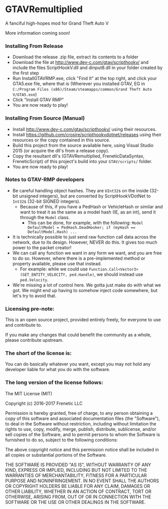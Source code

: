 # GTAVRemultiplied

A fanciful high-hopes mod for Grand Theft Auto V

More information coming soon!

### Installing From Release

- Download the release .zip file, extract its contents to a folder
- Download the file at http://www.dev-c.com/gtav/scripthookv/ and include the files ScriptHookV.dll and dinput8.dll in your folder created by the first step
- Run InstallGTAVRMP.exe, click "Find It" at the top right, and click your GTA5.exe file, where that is (Wherever you installed GTAV, EG in `C:/Program Files (x86)/Steam/steamapps/common/Grand Theft Auto V/GTA5.exe`)
- Click "Install GTAV RMP"
- You are now ready to play!

### Installing From Source (Manual)

- Install http://www.dev-c.com/gtav/scripthookv/ using their resources.
- Install https://github.com/crosire/scripthookvdotnet/releases using their resources or the copy contained in this source.
- Build this project from the source available here, using Visual Studio 2015 (or acquire the dll's from a release copy).
- Copy the resultant dll's (GTAVRemultiplied, FreneticDataSyntax, FreneticScript) of this project's build into your `GTAV/scripts/` folder.
- You are now ready to play!

### Notes to GTAV-RMP developers

- Be careful handling object hashes. They are `UInt32`s on the inside (32-bit unsigned integers), but are converted by ScriptHookVDotNet to `Int32`s (32-bit SIGNED integers).
	- Because of this, if you have a PedHash or VehicleHash or similar and want to treat it as the same as a model hash (IE, as an int), send it through the `Model` class.
		- This can be done, for example, with the following: `Model DefaultModel = PedHash.DeadHooker; if (myHash == DefaultModel.Hash) ...`
- It is technically possible to just send raw function call data across the network, due to its design. However, NEVER do this. It gives too much power to the packet creator!
- We can call any function we want in any form we want, and you are free to do so. However, where there is a pre-implemented method or property available, please use that instead.
	- For example: while we could use `Function.Call<Vector3>(GET_ENTITY_VELOCITY, ped.Handle)`, we should instead use `ped.Velocity`.
- We're missing a lot of control here. We gotta just make do with what we got. We might end up having to somehow inject code somewhere, but let's try to avoid that.

### Licensing pre-note:

This is an open source project, provided entirely freely, for everyone to use and contribute to.

If you make any changes that could benefit the community as a whole, please contribute upstream.

### The short of the license is:

You can do basically whatever you want, except you may not hold any developer liable for what you do with the software.

### The long version of the license follows:

The MIT License (MIT)

Copyright (c) 2016-2017 Frenetic LLC

Permission is hereby granted, free of charge, to any person obtaining a copy
of this software and associated documentation files (the "Software"), to deal
in the Software without restriction, including without limitation the rights
to use, copy, modify, merge, publish, distribute, sublicense, and/or sell
copies of the Software, and to permit persons to whom the Software is
furnished to do so, subject to the following conditions:

The above copyright notice and this permission notice shall be included in all
copies or substantial portions of the Software.

THE SOFTWARE IS PROVIDED "AS IS", WITHOUT WARRANTY OF ANY KIND, EXPRESS OR
IMPLIED, INCLUDING BUT NOT LIMITED TO THE WARRANTIES OF MERCHANTABILITY,
FITNESS FOR A PARTICULAR PURPOSE AND NONINFRINGEMENT. IN NO EVENT SHALL THE
AUTHORS OR COPYRIGHT HOLDERS BE LIABLE FOR ANY CLAIM, DAMAGES OR OTHER
LIABILITY, WHETHER IN AN ACTION OF CONTRACT, TORT OR OTHERWISE, ARISING FROM,
OUT OF OR IN CONNECTION WITH THE SOFTWARE OR THE USE OR OTHER DEALINGS IN THE
SOFTWARE.
